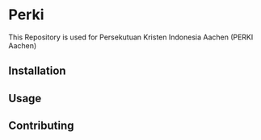 # Perki

This Repository is used for Persekutuan Kristen Indonesia Aachen (PERKI Aachen)

## Installation

## Usage

## Contributing
